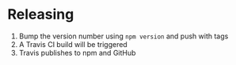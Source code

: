 Releasing
=========

1. Bump the version number using ```npm version``` and push with tags
2. A Travis CI build will be triggered
3. Travis publishes to npm and GitHub
